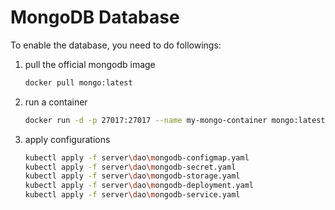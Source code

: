# MongoDB Database
To enable the database, you need to do followings:
1. pull the official mongodb image
    ```BASH
   docker pull mongo:latest
    ```
2. run a container
   ```BASH
   docker run -d -p 27017:27017 --name my-mongo-container mongo:latest
   ```
3. apply configurations
    ```BASH
   kubectl apply -f server\dao\mongodb-configmap.yaml
   kubectl apply -f server\dao\mongodb-secret.yaml
   kubectl apply -f server\dao\mongodb-storage.yaml
   kubectl apply -f server\dao\mongodb-deployment.yaml
   kubectl apply -f server\dao\mongodb-service.yaml
    ```


